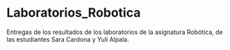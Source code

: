 # Laboratorios_Robotica
Entregas de los resultados de los laboratorios de la asignatura Robótica, de las estudiantes Sara Cardona y Yuli Alpala.
